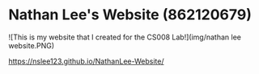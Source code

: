 # Nathan Lee's Website (862120679)

![This is my website that I created for the CS008 Lab!](img/nathan lee website.PNG)

https://nslee123.github.io/NathanLee-Website/
